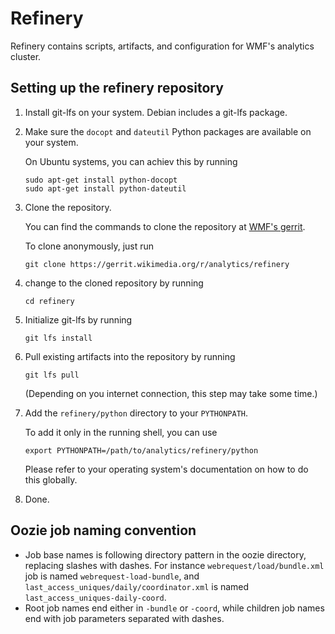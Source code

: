 # Refinery

Refinery contains scripts, artifacts, and configuration for WMF's
analytics cluster.


## Setting up the refinery repository

1. Install git-lfs on your system.  Debian includes a git-lfs package.

2. Make sure the ```docopt``` and ```dateutil``` Python packages are
   available on your system.

   On Ubuntu systems, you can achiev this by running

   ```
   sudo apt-get install python-docopt
   sudo apt-get install python-dateutil
   ```

3. Clone the repository.

   You can find the commands to clone the repository at [WMF's gerrit](https://gerrit.wikimedia.org/r/#/admin/projects/analytics/refinery).

   To clone anonymously, just run

   ```
   git clone https://gerrit.wikimedia.org/r/analytics/refinery
   ```

4. change to the cloned repository by running

   ```
   cd refinery
   ```

5. Initialize git-lfs by running

   ```
   git lfs install
   ```

6. Pull existing artifacts into the repository by running

   ```
   git lfs pull
   ```

   (Depending on you internet connection, this step may take some time.)

7. Add the ```refinery/python``` directory to your ```PYTHONPATH```.

   To add it only in the running shell, you can use

   ```
   export PYTHONPATH=/path/to/analytics/refinery/python
   ```

   Please refer to your operating system's documentation on how to do
   this globally.

8. Done.


## Oozie job naming convention

* Job base names is following directory pattern in the oozie directory,
    replacing slashes with dashes. For instance `webrequest/load/bundle.xml` job
    is named `webrequest-load-bundle`, and `last_access_uniques/daily/coordinator.xml`
    is named `last_access_uniques-daily-coord`.
* Root job names end either in `-bundle` or `-coord`, while children job names
   end with job parameters separated with dashes.
